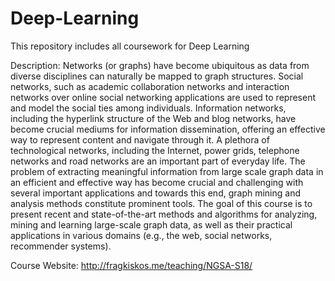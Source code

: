 # Deep-Learning
This repository includes all coursework for Deep Learning

Description: Networks (or graphs) have become ubiquitous as data from diverse disciplines can naturally be mapped to graph structures. Social networks, such as academic collaboration networks and interaction networks over online social networking applications are used to represent and model the social ties among individuals. Information networks, including the hyperlink structure of the Web and blog networks, have become crucial mediums for information dissemination, offering an effective way to represent content and navigate through it. A plethora of technological networks, including the Internet, power grids, telephone networks and road networks are an important part of everyday life. The problem of extracting meaningful information from large scale graph data in an efficient and effective way has become crucial and challenging with several important applications and towards this end, graph mining and analysis methods constitute prominent tools. The goal of this course is to present recent and state-of-the-art methods and algorithms for analyzing, mining and learning large-scale graph data, as well as their practical applications in various domains (e.g., the web, social networks, recommender systems).

Course Website: http://fragkiskos.me/teaching/NGSA-S18/

